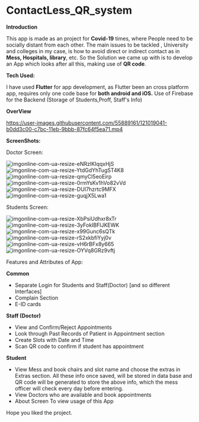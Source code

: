 # ContactLess_QR_system
**Introduction**

This app is made as an project for **Covid-19** times, where People need to be socially distant from each other.
The main issues to be tackled , University and colleges in my case, is how to avoid direct or indirect contact as in **Mess, Hospitals, library**, etc.
So the Solution we came up with is to develop an App which looks after all this, making use of **QR code**.

**Tech Used:**

I have used **Flutter** for app development, as Flutter been an cross platform app, requires only one code base for **both android and iOS.**
Use of Firebase for the Backend (Storage of Students,Proff, Staff's Info)

**OverView**



https://user-images.githubusercontent.com/55889161/121019041-b0dd3c00-c7bc-11eb-9bbb-87fc64f5ea71.mp4



**ScreenShots:**

Doctor Screen:

![imgonline-com-ua-resize-eNRzlKIqqxHjS](https://user-images.githubusercontent.com/55889161/121014059-2fcf7600-c7b7-11eb-95bd-631e8b9e5941.jpg)
![imgonline-com-ua-resize-YtdGdYhTugST4K8](https://user-images.githubusercontent.com/55889161/121014071-3231d000-c7b7-11eb-8061-d0dafd19a732.jpg)
![imgonline-com-ua-resize-qmyCI5eoEirp](https://user-images.githubusercontent.com/55889161/121014067-31993980-c7b7-11eb-8c7d-a885d0902142.jpg)
![imgonline-com-ua-resize-0rmYsKv1hVo82vVd](https://user-images.githubusercontent.com/55889161/121014078-3362fd00-c7b7-11eb-92d7-833a33d81426.jpg)
![imgonline-com-ua-resize-DUI7hzrtc9MFX](https://user-images.githubusercontent.com/55889161/121014080-3362fd00-c7b7-11eb-8638-54c77a874898.jpg)
![imgonline-com-ua-resize-guqjX5Lwa1](https://user-images.githubusercontent.com/55889161/121014082-33fb9380-c7b7-11eb-8093-4e2846d73e67.jpg)

Students Screen:

![imgonline-com-ua-resize-XbPsiUdhxr8xTr](https://user-images.githubusercontent.com/55889161/121014088-34942a00-c7b7-11eb-97fb-93993202d1f6.jpg)
![imgonline-com-ua-resize-3yFokIBFlJKEWK](https://user-images.githubusercontent.com/55889161/121014074-32ca6680-c7b7-11eb-830e-06e85dcbca66.jpg)
![imgonline-com-ua-resize-x99Gunc6sQTk](https://user-images.githubusercontent.com/55889161/121014084-33fb9380-c7b7-11eb-8b39-7139749c529c.jpg)
![imgonline-com-ua-resize-rS2xkbfiYyj0v](https://user-images.githubusercontent.com/55889161/121014063-3100a300-c7b7-11eb-8c46-fe35eb1b4a41.jpg)
![imgonline-com-ua-resize-vH6rBFx8y665](https://user-images.githubusercontent.com/55889161/121014069-31993980-c7b7-11eb-8b8e-a927c9c8c442.jpg)
![imgonline-com-ua-resize-OYVq8GRz9vftj](https://user-images.githubusercontent.com/55889161/121014076-32ca6680-c7b7-11eb-9980-18d128adb297.jpg)

Features and Attributes of App:

**Common**

- Separate Login for Students and Staff(Doctor) [and so different Interfaces]
- Complain Section 
- E-ID cards

**Staff (Doctor)**

- View and Confirm/Reject Appointments
- Look through Past Records of Patient in Appointment section
- Create Slots with Date and Time
- Scan QR code to confirm if student has appointment

**Student**

- View Mess and book chairs and slot name and choose the extras in Extras section. All these info once saved, will be stored in data base and QR code will be generated to store the above info, which the mess officer will check every day before entering.
- View Doctors who are available and book appointments
- About Screen To view usage of this App

Hope you liked the project.
